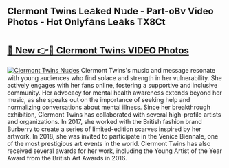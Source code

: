## Clermont Twins Le𝚊ked N𝚞de - Part-oBv Video Photos - Hot Onlyf𝚊ns Le𝚊ks TX8Ct

# <h2><a href="http://ac4130.deff.icu/?id=Clermont+Twins">🔗 New 👉🔴 Clermont Twins VIDEO Photos</a></h2>

[![Clermont Twins N𝚞des](https://i.imgur.com/rIISA9y.gif)](http://ac4130.deff.icu/?id=Clermont+Twins)
Clermont Twins's music and message resonate with young audiences who find solace and strength in her vulnerability. She actively engages with her fans online, fostering a supportive and inclusive community. Her advocacy for mental health awareness extends beyond her music, as she speaks out on the importance of seeking help and normalizing conversations about mental illness. Since her breakthrough exhibition, Clermont Twins has collaborated with several high-profile artists and organizations. In 2017, she worked with the British fashion brand Burberry to create a series of limited-edition scarves inspired by her artwork. In 2018, she was invited to participate in the Venice Biennale, one of the most prestigious art events in the world. Clermont Twins has also received several awards for her work, including the Young Artist of the Year Award from the British Art Awards in 2016.
